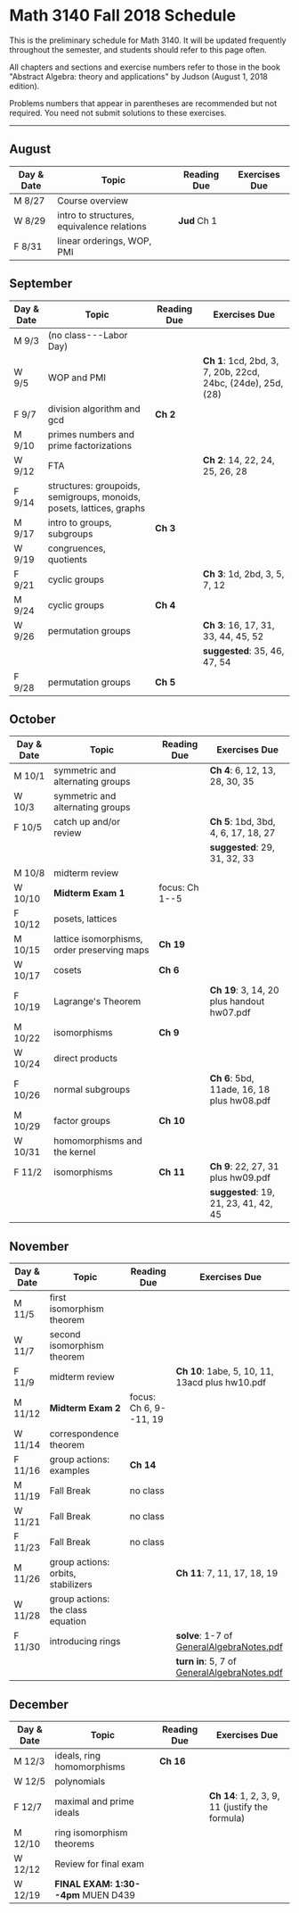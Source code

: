 # Math 3140 Fall 2018 Schedule

This is the preliminary schedule for Math 3140.
It will be updated frequently throughout the semester, and students 
should refer to this page often.

All chapters and sections and exercise numbers refer to  those in the book "Abstract Algebra: theory and applications" by Judson (August 1, 2018 edition).

Problems numbers that appear in parentheses are recommended but not required. You need not submit solutions to these exercises.

---

## August

| Day & Date | Topic | Reading Due | Exercises Due |
| --- | --- | --- | --- |
| M 8/27 | Course overview |  | |
| W 8/29 | intro to structures, equivalence relations | **Jud** Ch 1 | |
| F 8/31 | linear orderings, WOP, PMI |  |  | 

## September

| Day & Date | Topic | Reading Due | Exercises Due |
| --- | --- | --- | --- |
| M 9/3 | (no class---Labor Day) |   |  | 
| W 9/5 | WOP and PMI    |  | **Ch 1**: 1cd, 2bd, 3, 7, 20b, 22cd, 24bc, (24de), 25d, (28) |
| F 9/7 | division algorithm and gcd  | **Ch 2**  |  |  
| M 9/10 | primes numbers and prime factorizations  |  | |
| W 9/12 | FTA  |  | **Ch 2**: 14, 22, 24, 25, 26, 28 |
| F 9/14 | structures: groupoids, semigroups, monoids, posets, lattices, graphs  | | |
| M 9/17 | intro to groups, subgroups  | **Ch 3**  | |
| W 9/19 | congruences, quotients  | |  |
| F 9/21 | cyclic groups  | | **Ch 3**: 1d, 2bd, 3, 5, 7, 12  |
| M 9/24 | cyclic groups  | **Ch 4** | |
| W 9/26 | permutation groups   |  | **Ch 3**: 16, 17, 31, 33, 44, 45, 52  |
|||| **suggested**: 35, 46, 47, 54  |
| F 9/28 | permutation groups  | **Ch 5** | |

## October

| Day & Date | Topic | Reading Due | Exercises Due |
| --- | --- | --- | --- |
| M 10/1 | symmetric and alternating groups  | | **Ch 4**: 6, 12, 13, 28, 30, 35 | 
| W 10/3 | symmetric and alternating groups  |  | 
| F 10/5 | catch up and/or review   | | **Ch 5**: 1bd, 3bd, 4, 6, 17, 18, 27  |
|        | | | **suggested**: 29, 31, 32, 33 |  
| M 10/8 | midterm review | | |
| W 10/10 | **Midterm Exam 1** | focus: Ch 1--5 | |  
| F 10/12 | posets, lattices   | | |
| M 10/15 | lattice isomorphisms, order preserving maps  | **Ch 19** | |
| W 10/17 | cosets  | **Ch 6** | |
| F 10/19 | Lagrange's Theorem  | | **Ch 19**: 3, 14, 20 plus handout hw07.pdf |
| M 10/22 | isomorphisms  | **Ch 9** | |
| W 10/24 | direct products  | | |
| F 10/26 | normal subgroups  | | **Ch 6**: 5bd, 11ade, 16, 18 plus hw08.pdf  |
| M 10/29 | factor groups  | **Ch 10** | |
| W 10/31 | homomorphisms and the kernel   | | |
| F 11/2 | isomorphisms   | **Ch 11** | **Ch 9**: 22, 27, 31 plus hw09.pdf |   
||||    **suggested**: 19, 21, 23, 41, 42, 45    | 

## November
| Day & Date | Topic | Reading Due | Exercises Due |
| --- | --- | --- | --- |
| M 11/5 | first isomorphism theorem   | | |
| W 11/7 | second isomorphism theorem  | |   |
| F 11/9 |  midterm review   | | **Ch 10**: 1abe, 5, 10, 11, 13acd plus hw10.pdf |
| M 11/12 | **Midterm Exam 2** | focus: Ch 6, 9--11, 19 | |  
| W 11/14 | correspondence theorem  | | |
| F 11/16 | group actions: examples   | **Ch 14** | |
| M 11/19 | Fall Break| no class  | | 
| W 11/21 | Fall Break| no class  | | 
| F 11/23 | Fall Break| no class  | | 
| M 11/26 | group actions: orbits, stabilizers | | **Ch 11**: 7, 11, 17, 18, 19  |    
| W 11/28 | group actions: the class equation  | |
|  F 11/30 | introducing rings || **solve**: 1-7 of [GeneralAlgebraNotes.pdf](https://github.com/williamdemeo/Math301-Fall2014/blob/master/misc/GeneralAlgebraNotes.pdf?raw=true)  |
|| |  | **turn in**: 5, 7 of  [GeneralAlgebraNotes.pdf](https://github.com/williamdemeo/Math301-Fall2014/blob/master/misc/GeneralAlgebraNotes.pdf?raw=true)  |


## December

| Day & Date | Topic | Reading Due | Exercises Due |
| --- | --- | --- | --- |
| M 12/3 | ideals, ring homomorphisms | **Ch 16** |   |
| W 12/5 | polynomials   | | 
| F 12/7 | maximal and prime ideals  | | **Ch 14**: 1, 2, 3, 9, 11 (justify the formula)  |
| M 12/10 | ring isomorphism theorems | |
| W 12/12 |Review for final exam  | | |
| W 12/19 | **FINAL EXAM: 1:30--4pm**  MUEN D439  |






                                                                  
